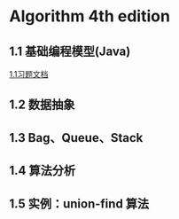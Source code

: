 # Algorithm 4th edition

1.1 基础编程模型(Java)
---

[1.1习题文档](https://github.com/learning310/algorithm-4th/tree/master/1.1)



1.2 数据抽象
---



1.3 Bag、Queue、Stack
---



1.4 算法分析
---



1.5 实例：union-find 算法
---







